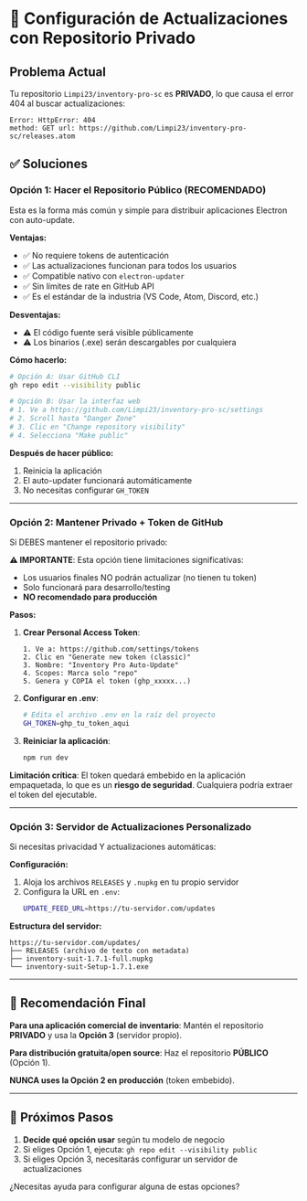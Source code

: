 # 🔐 Configuración de Actualizaciones con Repositorio Privado

## Problema Actual

Tu repositorio `Limpi23/inventory-pro-sc` es **PRIVADO**, lo que causa el error 404 al buscar actualizaciones:

```
Error: HttpError: 404
method: GET url: https://github.com/Limpi23/inventory-pro-sc/releases.atom
```

## ✅ Soluciones

### Opción 1: Hacer el Repositorio Público (RECOMENDADO)

Esta es la forma más común y simple para distribuir aplicaciones Electron con auto-update.

**Ventajas:**
- ✅ No requiere tokens de autenticación
- ✅ Las actualizaciones funcionan para todos los usuarios
- ✅ Compatible nativo con `electron-updater`
- ✅ Sin límites de rate en GitHub API
- ✅ Es el estándar de la industria (VS Code, Atom, Discord, etc.)

**Desventajas:**
- ⚠️ El código fuente será visible públicamente
- ⚠️ Los binarios (.exe) serán descargables por cualquiera

**Cómo hacerlo:**

```bash
# Opción A: Usar GitHub CLI
gh repo edit --visibility public

# Opción B: Usar la interfaz web
# 1. Ve a https://github.com/Limpi23/inventory-pro-sc/settings
# 2. Scroll hasta "Danger Zone"
# 3. Clic en "Change repository visibility"
# 4. Selecciona "Make public"
```

**Después de hacer público:**
1. Reinicia la aplicación
2. El auto-updater funcionará automáticamente
3. No necesitas configurar `GH_TOKEN`

---

### Opción 2: Mantener Privado + Token de GitHub

Si DEBES mantener el repositorio privado:

**⚠️ IMPORTANTE**: Esta opción tiene limitaciones significativas:
- Los usuarios finales NO podrán actualizar (no tienen tu token)
- Solo funcionará para desarrollo/testing
- **NO recomendado para producción**

**Pasos:**

1. **Crear Personal Access Token**:
   ```
   1. Ve a: https://github.com/settings/tokens
   2. Clic en "Generate new token (classic)"
   3. Nombre: "Inventory Pro Auto-Update"
   4. Scopes: Marca solo "repo"
   5. Genera y COPIA el token (ghp_xxxxx...)
   ```

2. **Configurar en .env**:
   ```bash
   # Edita el archivo .env en la raíz del proyecto
   GH_TOKEN=ghp_tu_token_aqui
   ```

3. **Reiniciar la aplicación**:
   ```bash
   npm run dev
   ```

**Limitación crítica**: El token quedará embebido en la aplicación empaquetada, lo que es un **riesgo de seguridad**. Cualquiera podría extraer el token del ejecutable.

---

### Opción 3: Servidor de Actualizaciones Personalizado

Si necesitas privacidad Y actualizaciones automáticas:

**Configuración:**
1. Aloja los archivos `RELEASES` y `.nupkg` en tu propio servidor
2. Configura la URL en `.env`:
   ```bash
   UPDATE_FEED_URL=https://tu-servidor.com/updates
   ```

**Estructura del servidor:**
```
https://tu-servidor.com/updates/
├── RELEASES (archivo de texto con metadata)
├── inventory-suit-1.7.1-full.nupkg
└── inventory-suit-Setup-1.7.1.exe
```

---

## 🎯 Recomendación Final

**Para una aplicación comercial de inventario**: Mantén el repositorio **PRIVADO** y usa la **Opción 3** (servidor propio).

**Para distribución gratuita/open source**: Haz el repositorio **PÚBLICO** (Opción 1).

**NUNCA uses la Opción 2 en producción** (token embebido).

---

## 📝 Próximos Pasos

1. **Decide qué opción usar** según tu modelo de negocio
2. Si eliges Opción 1, ejecuta: `gh repo edit --visibility public`
3. Si eliges Opción 3, necesitarás configurar un servidor de actualizaciones

¿Necesitas ayuda para configurar alguna de estas opciones?
